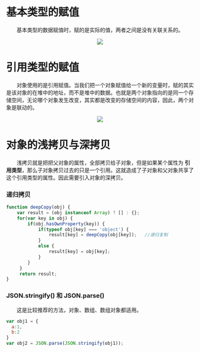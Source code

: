 # 基本类型的赋值
　　基本类型的数据赋值时，赋的是实际的值，两者之间是没有关联关系的。
  <div align="center">
  <img src="https://github.com/TanYJie/Technology-Stack-Interview-Experience/blob/master/JavaScript/image/基本类型赋值.png" />
  </div>
  
# 引用类型的赋值
　　对象使用的是引用赋值。当我们把一个对象赋值给一个新的变量时，赋的其实是该对象的在堆中的地址，而不是堆中的数据。也就是两个对象指向的是同一个存储空间，无论哪个对象发生改变，其实都是改变的存储空间的内容，因此，两个对象是联动的。
  <div align="center">
  <img src="https://github.com/TanYJie/Technology-Stack-Interview-Experience/blob/master/JavaScript/image/引用类型赋值.png" />
  </div>

# 对象的浅拷贝与深拷贝
　　浅拷贝就是把把父对象的属性，全部拷贝给子对象，但是如果某个属性为 **引用类型**，那么子对象拷贝过去的只是一个引用。这就造成了子对象和父对象共享了这个引用类型的属性。因此需要引入对象的深拷贝。
<br>

### 递归拷贝
```javascript
function deepCopy(obj) {
    var result = (obj instanceof Array) ? [] : {};
    for(var key in obj) {
        if(obj.hasOwnProperty(key)) {
            if(typeof obj[key] === 'object') {
                result[key] = deepCopy(obj[key]);   //递归复制
            } 
            else {
                result[key] = obj[key];
            }
        }
     }
     return result;
}
```

### JSON.stringify() 和 JSON.parse()
　　这是比较推荐的方法，对象、数组、数组对象都适用。
```javascript
var obj1 = {
  a:1,
  b:2
}
var obj2 = JSON.parse(JSON.stringify(obj1));
```
